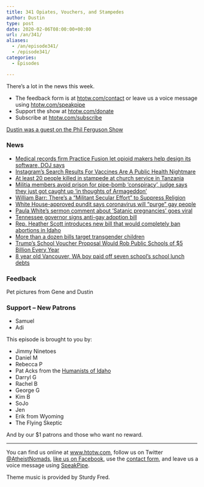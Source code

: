 ```yaml
---
title: 341 Opiates, Vouchers, and Stampedes
author: Dustin
type: post
date: 2020-02-06T08:00:00+00:00
url: /an/341/
aliases:
  - /an/episode341/
  - /episode341/
categories:
  - Episodes

---
```

<div id="buzzsprout-player-10552768"></div><script src="https://www.buzzsprout.com/1983601/10552768-341-opiates-vouchers-and-stampedes.js?container_id=buzzsprout-player-10552768&player=small" type="text/javascript" charset="utf-8"></script>

There&#8217;s a lot in the news this week.

<!--more-->

 * The feedback form is at [htotw.com/contact](https://htotw.com/contact) or leave us a voice message using <a href="https://htotw.com/speakpipe" target="_blank" rel="noopener noreferrer">htotw.com/speakpipe</a>
 * Support the show at <a href="https://htotw.com/donate" target="_blank" rel="noopener noreferrer">htotw.com/donate</a>
 * Subscribe at <a href="https://htotw.com/subscribe" target="_blank" rel="noopener noreferrer">htotw.com/subscribe</a>

[Dustin was a guest on the Phil Ferguson Show][1]

### News

  * [Medical records firm Practice Fusion let opioid makers help design its software, DOJ says][2]
  * [Instagram’s Search Results For Vaccines Are A Public Health Nightmare][3]
  * [At least 20 people killed in stampede at church service in Tanzania][4]
  * [Militia members avoid prison for pipe-bomb ‘conspiracy’, judge says they just got caught up ‘in thoughts of Armageddon’][5]
  * [William Barr: There’s a “Militant Secular Effort” to Suppress Religion][6]
  * [White House-approved pundit says coronavirus will “purge” gay people][7]
  * [Paula White’s sermon comment about ‘Satanic pregnancies’ goes viral][8]
  * [Tennessee governor signs anti-gay adoption bill][9]
  * [Rep. Heather Scott introduces new bill that would completely ban abortions in Idaho][10]
  * [More than a dozen bills target transgender children][11]
  * [Trump’s School Voucher Proposal Would Rob Public Schools of $5 Billion Every Year][12]
  * [8 year old Vancouver, WA boy paid off seven school’s school lunch debts][13]

### Feedback

Pet pictures from Gene and Dustin

### Support &#8211; New Patrons

  * Samuel
  * Adi

This episode is brought to you by:

  * Jimmy Ninetoes
  * Daniel M
  * Rebecca P
  * Pat Acks from the <a href="https://www.humanistsofidaho.org" target="_blank" rel="noopener noreferrer">Humanists of Idaho</a>
  * Darryl G
  * Rachel B
  * George G
  * Kim B
  * SoJo
  * Jen
  * Erik from Wyoming
  * The Flying Skeptic

And by our $1 patrons and those who want no reward.

<hr width="500" />

You can find us online at <a href="https://www.htotw.com/" target="_blank" rel="noopener noreferrer">www.htotw.com</a>, follow us on Twitter <a href="https://htotw.com/twitter" target="_blank" rel="noopener noreferrer">@AtheistNomads</a>, <a href="https://htotw.com/facebook" target="_blank" rel="noopener noreferrer">like us on Facebook</a>, use the [contact form](https://htotw.com/contact), and leave us a voice message using <a href="https://htotw.com/speakpipe" target="_blank" rel="noopener noreferrer">SpeakPipe</a>.

Theme music is provided by Sturdy Fred.

 [1]: https://www.spreaker.com/user/8084919
 [2]: https://www.theverge.com/2020/1/31/21115692/opioids-software-practice-fusion-justice-painkillers-charges-medical-records
 [3]: https://m.huffpost.com/us/entry/us_5e347c50c5b69a19a4aede0c?guccounter=1
 [4]: https://www.thetelegram.com/news/world/at-least-20-killed-in-stampede-at-tanzania-church-service-405813/
 [5]: https://www.wcpo.com/news/local-news/i-team/local-militia-members-avoid-prison-for-pipe-bomb-conspiracy
 [6]: https://friendlyatheist.patheos.com/2020/01/30/william-barr-theres-a-militant-secular-effort-to-suppress-religion/
 [7]: https://www.metroweekly.com/2020/01/white-house-approved-pundit-says-coronavirus-will-purge-gay-people/
 [8]: https://religionnews.com/2020/01/26/paula-whites-sermon-comment-about-satanic-pregnancies-goes-viral/
 [9]: https://www.nbcnews.com/feature/nbc-out/tennessee-governor-signs-anti-gay-adoption-bill-n1122436?cid=sm_npd_nn_fb_ot
 [10]: https://www.ktvb.com/mobile/article/news/local/capitol-watch/rep-heather-scott-introduces-new-bill-that-would-ban-abortion-in-any-circumstance-in-idaho/277-ac8bf355-17d4-49d6-b48d-c8367efd1db2/
 [11]: https://www.nbcnews.com/feature/nbc-out/over-dozen-new-bills-target-trans-youth-lgbtq-advocates-warn-n1118826
 [12]: https://www.atheists.org/2020/02/trump-2020-state-of-the-union-school-vouchers/
 [13]: https://www.cnn.com/2020/02/04/us/boy-pays-off-lunch-debt-trnd/index.html